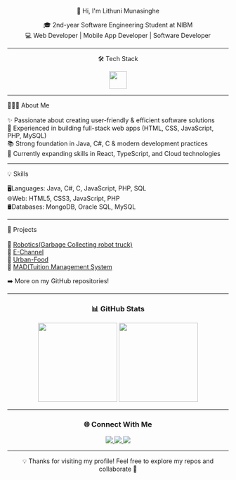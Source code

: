 <div align="center">

 👋 Hi, I'm Lithuni Munasinghe 

🎓 2nd-year Software Engineering Student at NIBM  
💻 Web Developer | Mobile App Developer | Software Developer  

---

 🛠️ Tech Stack
<p>
<img src="https://skillicons.dev/icons?i=java,cs,py,ts,js,react,html,css,php,mysql,mongodb" height="40"/>
</p>

---
<div align="Left">
 👩🏻‍💻 About Me<br><br>
✨ Passionate about creating user-friendly & efficient software solutions<br>
🚀 Experienced in building full-stack web apps (HTML, CSS, JavaScript, PHP, MySQL)<br> 
📚 Strong foundation in Java, C#, C & modern development practices<br>
🌱 Currently expanding skills in React, TypeScript, and Cloud technologies<br>

---

💡 Skills

🖥️Languages: Java, C#, C, JavaScript, PHP, SQL<br>
🌐Web: HTML5, CSS3, JavaScript, PHP<br>
🛢️Databases: MongoDB, Oracle SQL, MySQL<br>

---

 📂 Projects<br><br>
🔹 [Robotics(Garbage Collecting robot truck)](https://github.com/LithuniMunasinghe/Robotics.git)  
🔹 [E-Channel](https://github.com/LithuniMunasinghe/E-Channel.git)  
🔹 [Urban-Food](https://github.com/LithuniMunasinghe/Urban-Food.git)  
🔹 [MAD(Tuition Management System](https://github.com/LithuniMunasinghe/MAD.git)  


➡️ More on my GitHub repositories!
 </div>
 
---

### 📊 GitHub Stats
<p align="center">
  <img src="https://github-readme-stats.vercel.app/api?username=LithuniMunasinghe&show_icons=true&theme=radical&hide_border=true" height="180"/>
  <img src="https://github-readme-stats.vercel.app/api/top-langs/?username=LithuniMunasinghe&layout=compact&theme=radical&hide_border=true" height="180"/>
</p>

---

### 🌐 Connect With Me
<p align="center">
  <a href="https://www.linkedin.com/in/lithuni-munasinghe-ab8477350?utm_source=share&utm_campaign=share_via&utm_content=profile&utm_medium=ios_app" target="_blank">
    <img src="https://img.shields.io/badge/LinkedIn-0077B5?style=for-the-badge&logo=linkedin&logoColor=white"/>
  </a>
  <a href="mailto:lithunimunasinghe1@gmail.com" target="_blank">
    <img src="https://img.shields.io/badge/Gmail-EA4335?style=for-the-badge&logo=gmail&logoColor=white"/>
  </a>
  <a href="https://www.instagram.com/lithuniiiii?igsh=eWNkam9yeTY0N294&utm_source=qr" target="_blank">
    <img src="https://img.shields.io/badge/Instagram-E1306C?style=for-the-badge&logo=instagram&logoColor=white"/>
  </a>
</p>

---

💡 Thanks for visiting my profile! Feel free to explore my repos and collaborate 🚀  

</div>
